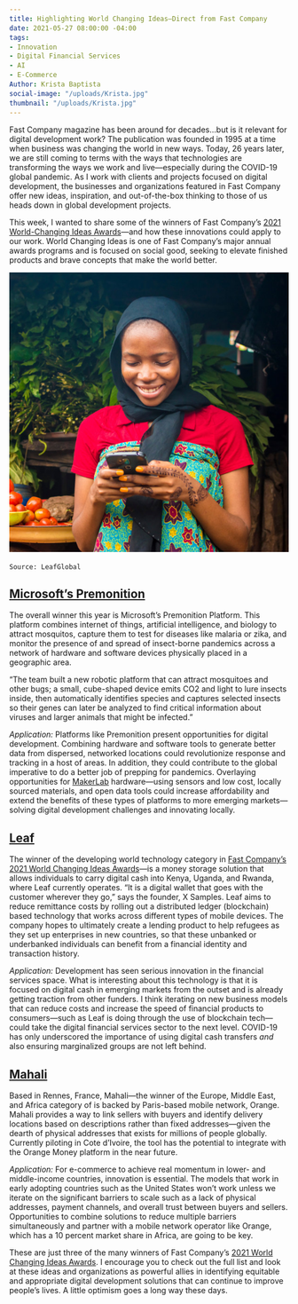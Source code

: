 ```yaml
---
title: Highlighting World Changing Ideas—Direct from Fast Company
date: 2021-05-27 08:00:00 -04:00
tags:
- Innovation
- Digital Financial Services
- AI
- E-Commerce
Author: Krista Baptista
social-image: "/uploads/Krista.jpg"
thumbnail: "/uploads/Krista.jpg"
---
```


Fast Company magazine has been around for decades…but is it relevant for digital development work? The publication was founded in 1995 at a time when business was changing the world in new ways. Today, 26 years later, we are still coming to terms with the ways that technologies are transforming the ways we work and live—especially during the COVID-19 global pandemic. As I work with clients and projects focused on digital development, the businesses and organizations featured in Fast Company offer new ideas, inspiration, and out-of-the-box thinking to those of us heads down in global development projects.

This week, I wanted to share some of the winners of Fast Company’s [2021 World-Changing Ideas Awards](https://www.fastcompany.com/90623897)—and how these innovations could apply to our work. World Changing Ideas is one of Fast Company’s major annual awards programs and is focused on social good, seeking to elevate finished products and brave concepts that make the world better.

<!--more-->

![Krista.jpg](/uploads/Krista.jpg)

`Source: LeafGlobal`

## [Microsoft’s Premonition](https://www.fastcompany.com/90623013/this-machine-monitors-mosquitoes-to-find-and-stop-pandemics-before-they-start)

The overall winner this year is Microsoft’s Premonition Platform. This platform combines internet of things, artificial intelligence, and biology to attract mosquitos, capture them to test for diseases like malaria or zika, and monitor the presence of and spread of insect-borne pandemics across a network of hardware and software devices physically placed in a geographic area.

“The team built a new robotic platform that can attract mosquitoes and other bugs; a small, cube-shaped device emits CO2 and light to lure insects inside, then automatically identifies species and captures selected insects so their genes can later be analyzed to find critical information about viruses and larger animals that might be infected.”

*Application:* Platforms like Premonition present opportunities for digital development. Combining hardware and software tools to generate better data from dispersed, networked locations could revolutionize response and tracking in a host of areas. In addition, they could contribute to the global imperative to do a better job of prepping for pandemics. Overlaying opportunities for [MakerLab](https://dai-global-digital.com/five-trends-in-hardware-to-watch.html?utm_source=related-box) hardware—using sensors and low cost, locally sourced materials, and open data tools could increase affordability and extend the benefits of these types of platforms to more emerging markets—solving digital development challenges and innovating locally.

## [Leaf](https://www.fastcompany.com/90616511/this-fintech-solution-helps-african-refugees-store-and-send-money)

The winner of the developing world technology category in [Fast Company’s 2021 World Changing Ideas Awards](https://www.fastcompany.com/90623897)—is a money storage solution that allows individuals to carry digital cash into Kenya, Uganda, and Rwanda, where Leaf currently operates. “It is a digital wallet that goes with the customer wherever they go,” says the founder, X Samples. Leaf aims to reduce remittance costs by rolling out a distributed ledger (blockchain) based technology that works across different types of mobile devices. The company hopes to ultimately create a lending product to help refugees as they set up enterprises in new countries, so that these unbanked or underbanked individuals can benefit from a financial identity and transaction history.

*Application:* Development has seen serious innovation in the financial services space. What is interesting about this technology is that it is focused on digital cash in emerging markets from the outset and is already getting traction from other funders. I think iterating on new business models that can reduce costs and increase the speed of financial products to consumers—such as Leaf is doing through the use of blockchain tech—could take the digital financial services sector to the next level. COVID-19 has only underscored the importance of using digital cash transfers *and* also ensuring marginalized groups are not left behind.

## [Mahali](https://www.fastcompany.com/90624026/this-startup-is-boosting-e-commerce-in-sub-saharan-africa-by-making-deliveries-work-better)

Based in Rennes, France, Mahali—the winner of the Europe, Middle East, and Africa category of is backed by Paris-based mobile network, Orange. Mahali provides a way to link sellers with buyers and identify delivery locations based on descriptions rather than fixed addresses—given the dearth of physical addresses that exists for millions of people globally. Currently piloting in Cote d’Ivoire, the tool has the potential to integrate with the Orange Money platform in the near future.

*Application:* For e-commerce to achieve real momentum in lower- and middle-income countries, innovation is essential. The models that work in early adopting countries such as the United States won’t work unless we iterate on the significant barriers to scale such as a lack of physical addresses, payment channels, and overall trust between buyers and sellers. Opportunities to combine solutions to reduce multiple barriers simultaneously and partner with a mobile network operator like Orange, which has a 10 percent market share in Africa, are going to be key.

These are just three of the many winners of Fast Company’s [2021 World Changing Ideas Awards](https://www.fastcompany.com/90623897). I encourage you to check out the full list and look at these ideas and organizations as powerful allies in identifying equitable and appropriate digital development solutions that can continue to improve people’s lives. A little optimism goes a long way these days.